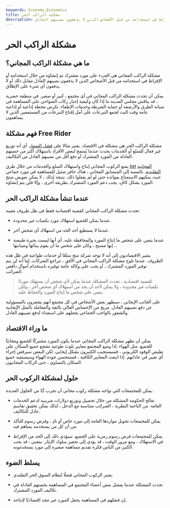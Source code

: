 ```yaml
---
keywords: Economy,Economics
title: مشكلة الراكب الحر
description: مشكلة الراكب المجاني هي العبء على مورد مشترك يتم إنشاؤه من خلال استخدامه أو الإفراط في استخدامه من قبل الأشخاص الذين لا يدفعون نصيبهم العادل.
---
```


# مشكلة الراكب الحر
## ما هي مشكلة الراكب المجاني؟

مشكلة الراكب المجاني هي العبء على مورد مشترك تم إنشاؤه من خلال استخدامه أو الإفراط في استخدامه من قبل الأشخاص الذين لا يدفعون نصيبهم العادل مقابل ذلك أو لا يدفعون أي شيء على الإطلاق.

يمكن أن تحدث مشكلة الراكب المجاني في أي مجتمع ، كبير أو صغير. في منطقة حضرية ، قد يناقش مجلس المدينة ما إذا كان وكيفية إجبار ركاب الضواحي على المساهمة في صيانة الطرق والأرصفة أو حماية الشرطة وخدمات الإطفاء. تكرس محطة إذاعية أو إذاعية عامة وقت البث لجمع التبرعات على أمل إقناع التبرعات من المستمعين الذين لا يساهمون.

## فهم مشكلة Free Rider

مشكلة الراكب الحر هي مشكلة في الاقتصاد. يعتبر مثالا على [فشل السوق](/marketfailure). أي أنه توزيع غير فعال للسلع أو الخدمات يحدث عندما يُسمح لبعض الأفراد باستهلاك أكثر من حصتهم العادلة من المورد المشترك أو دفع أقل من نصيبهم العادل من التكاليف.

يمنع الركوب المجاني إنتاج واستهلاك السلع والخدمات من خلال طرق [ket](/freemarket) [المجانية التقليدية](/freemarket). بالنسبة إلى المتسابق المجاني ، هناك حافز ضئيل للمساهمة في مورد جماعي حيث يمكنهم الاستمتاع بفوائده حتى لو لم يفعلوا ذلك. نتيجة لذلك ، لا يمكن تعويض منتج المورد بشكل كافٍ. يجب دعم المورد المشترك بطريقة أخرى ، وإلا فلن يتم إنشاؤه.

## عندما تنشأ مشكلة الراكب الحر

تحدث مشكلة الراكب المجاني كقضية اقتصادية فقط في ظل ظروف معينة:

- عندما يمكن للجميع استهلاك مورد بكميات غير محدودة.

- عندما لا يستطيع أحد الحد من استهلاك أي شخص آخر.

- عندما يتعين على شخص ما إنتاج المورد والمحافظة عليه. أي أنها ليست بحيرة طبيعية ، إنها مسبح ، وكان على شخص ما أن يقوم ببنائها وصيانتها.

يشير الاقتصاديون إلى أنه لا توجد شركة تنتج سلعًا أو خدمات طواعية في ظل هذه الظروف. عندما تلوح مشكلة الراكب المجاني في الأفق ، تتراجع الشركات. إما أنه لن يتم توفير المورد المشترك ، أو يجب على وكالة عامة توفيره باستخدام أموال دافعي الضرائب.

> كقضية اقتصادية ، تحدث المشكلة عندما يمكن لأي شخص أن يستهلك موردًا بكميات غير محدودة ، ولا يمكن لأحد أن يحد من استهلاك أي شخص آخر ، ولكن يتعين على شخص ما إنتاج المورد والحفاظ عليه.

>

على الجانب الإيجابي ، سيظهر بعض الأشخاص في كل مجتمع أنهم يشعرون بالمسؤولية عن دفع نصيبهم العادل. مزيج من الإحساس العالي بالثقة والمعاملة بالمثل الإيجابية والشعور بالواجب الجماعي يجعلهم على استعداد لدفع نصيبهم العادل.

## ما وراء الاقتصاد

يمكن أن تظهر مشكلة الراكب المجاني عندما يكون المورد مشتركًا للجميع ومجانيًا للجميع. مثل الهواء. إذا وضع المجتمع معايير تلوث طوعية تشجع جميع السكان على تقليص الوقود الكربوني ، فسيستجيب الكثيرون بشكل إيجابي. لكن البعض سيرفض إجراء أي تغيير في عاداتهم. إذا اتبعت المعايير الكافية ، فستتحسن جودة الهواء وسيستفيد جميع السكان بالتساوي ، حتى الركاب المجانيون.

## حلول لمشكلة الركوب الحر

يمكن للمجتمعات التي تواجه مشكلة ركوب مجاني أن تجرب أيًا من الحلول العديدة.

- تعالج الحكومة المشكلة من خلال تحصيل وتوزيع دولارات ضريبية لدعم الخدمات العامة. من الناحية النظرية ، الضرائب متناسبة مع الدخل ، لذلك يمكن تحقيق تقاسم عادل للتكاليف.

- يمكن للمجتمعات تحويل مواردها العامة إلى مورد خاص أو نادٍ ، وفرض رسوم للتأكد من أن كل من يستخدمه يساهم فيه.

- يمكن للمجتمعات فرض رسوم رمزية على الجميع. سيؤدي ذلك إلى الحد من الإفراط في الاستهلاك ، ومع مرور الوقت ، قد يؤدي إلى تحفيز سلوك الإيثار. بمعنى ، قد يحب الكثير من الناس فكرة تقديم مساهمة صغيرة إلى مورد يستخدمونه.

## يسلط الضوء

- يعتبر الركوب المجاني فشلًا لنظام السوق الحر التقليدي.

- تحدث المشكلة عندما يفشل بعض أعضاء المجتمع في المساهمة بحصتهم العادلة في تكاليف المورد المشترك.

- إن فشلهم في المساهمة يجعل المورد غير مجد اقتصاديًا لإنتاجه.

